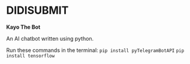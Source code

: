 # DIDISUBMIT
**Kayo The Bot**

An AI chatbot written using python.

Run these commands in the terminal:
`pip install pyTelegramBotAPI`
`pip install tensorflow`

